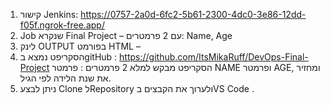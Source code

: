 
1.	קישור Jenkins:
https://0757-2a0d-6fc2-5b61-2300-4dc0-3e86-12dd-f05f.ngrok-free.app/
2.	Job שנקרא Final Project – עם 2 פרמטרים: Name, Age 
3.	לינק OUTPUT בפורמט HTML – 
4.	הסקריפט נמצא בgitHub : https://github.com/ItsMikaRuff/DevOps-Final-Project
  	הסקריפט מבקש למלא 2 פרמטרים : פרמטר NAME ופרמטר AGE, ומחזיר את שנת הלידה לפי הגיל.
6.	ניתן לבצע Clone לRepository ולערוך את הקבצים בVS Code .
